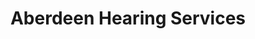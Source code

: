 ---
title: "Aberdeen Hearing Services"
url: /aberdeen/aberdeen-hearing-services/
shop: hearing aids
---